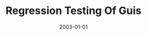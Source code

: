 ---
title: "Regression Testing Of Guis"
date: 2003-01-01
venue: "Proceedings of the 11th ACM SIGSOFT Symposium on Foundations of Software Engineering 2003 held jointly with 9th European Software Engineering Conference, ESEC/FSE 2003, Helsinki, Finland, September 1-5, 2003"
paperurl: https://doi.org/10.1145/940071.940088
authors: "Atif M Memon and Mary Lou Soffa"
awards: ""
---